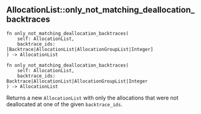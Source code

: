 ## AllocationList::only_not_matching_deallocation_backtraces

```rhai
fn only_not_matching_deallocation_backtraces(
    self: AllocationList,
    backtrace_ids: [Backtrace|AllocationList|AllocationGroupList|Integer]
) -> AllocationList
```

```rhai
fn only_not_matching_deallocation_backtraces(
    self: AllocationList,
    backtrace_ids: Backtrace|AllocationList|AllocationGroupList|Integer
) -> AllocationList
```

Returns a new `AllocationList` with only the allocations that were not deallocated at one of the given `backtrace_ids`.
